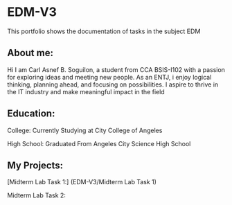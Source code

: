 # EDM-V3
This portfolio shows the documentation of tasks in the subject EDM

## About me:
Hi I am Carl Asnef B. Soguilon, a student from CCA BSIS-I102 with a passion for exploring ideas and meeting new people. As an ENTJ, i enjoy logical thinking, planning ahead, and focusing on possibilities. I aspire to thrive in the IT industry and make meaningful impact in the field
## Education:
College: Currently Studying at City College of Angeles

High School: Graduated From Angeles City Science High School

## My Projects:
[Midterm Lab Task 1:] (EDM-V3/Midterm Lab Task 1)

Midterm Lab Task 2:
